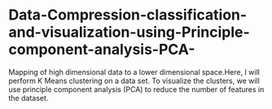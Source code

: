 # Data-Compression-classification-and-visualization-using-Principle-component-analysis-PCA-
Mapping of high dimensional data to a lower dimensional space.Here, I will perform K Means clustering on a data set. To visualize the clusters, we will use principle component analysis (PCA) to reduce the number of features in the dataset.
